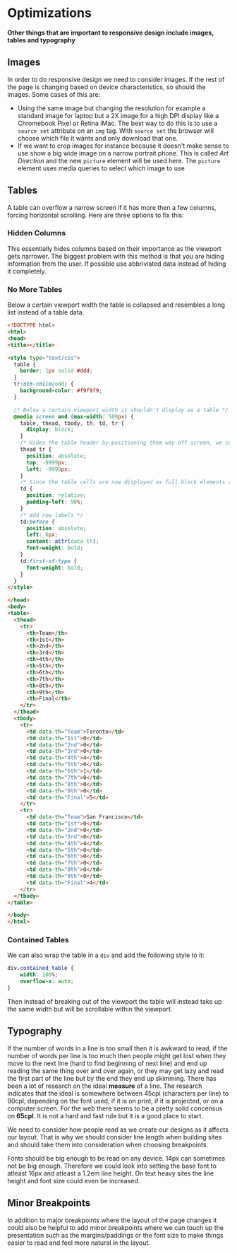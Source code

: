 # Optimizations

**Other things that are important to responsive design include images, tables and typography**

## Images
In order to do responsive design we need to consider images. If the rest of the page is changing based on device characteristics, so should the images. 
Some cases of this are: 
* Using the same image but changing the resolution for example a standard image for laptop but a 2X image for a high DPI display like a Chromebook Pixel or Retina iMac. The best way to do this is to use a `source set` attribute on an `img` tag. With `source set` the browser will choose which file it wants and only download that one.
* If we want to crop images for instance because it doesn't make sense to use show a big wide image on a narrow portrait phone. This is called *Art Direction* and the new `picture` element will be used here. The `picture` element uses media queries to select which image to use

## Tables
A table can overflow a narrow screen if it has more then a few columns, forcing horizontal scrolling. Here are three options to fix this:

### Hidden Columns
This essentially hides columns based on their importance as the viewport gets narrower. The biggest problem with this method is that you are hiding information from the user. If possible use abbriviated data instead of hiding it completely.

### No More Tables
Below a certain viewport width the table is collapsed and resembles a long list instead of a table data. 
```html
<!DOCTYPE html>
<html>
<head>
<title></title>

<style type="text/css">
  table {
    border: 1px solid #ddd;
  }
  tr:nth-child(odd) {
    background-color: #f9f9f9;
  }

  /* Below a certain viewport width it shouldn't display as a table */
  @media screen and (max-width: 500px) {
    table, thead, tbody, th, td, tr {
      display: block;
    }
    /* Hides the table header by positioning them way off screen, we could set `display: none;` but this could affect accessibility for people using screen readers as the browser won't tell them the column headers */
    thead tr {
      position: absolute;
      top: -9999px;
      left: -9999px;
    }
    /* Since the table cells are now displayed as full block elements add some padding and also set the position to relative */
    td { 
      position: relative;
      padding-left: 50%; 
    }
    /* add row labels */
    td:before { 
      position: absolute;
      left: 6px;
      content: attr(data-th);
      font-weight: bold;
    }
    td:first-of-type {
      font-weight: bold;
    }
  }
</style>

</head>
<body>
<table>
  <thead>
    <tr>
      <th>Team</th>
      <th>1st</th>
      <th>2nd</th>
      <th>3rd</th>
      <th>4th</th>
      <th>5th</th>
      <th>6th</th>
      <th>7th</th>
      <th>8th</th>
      <th>9th</th>
      <th>Final</th>
    </tr>
  </thead>
  <tbody>
    <tr>
      <td data-th="Team">Toronto</td>
      <td data-th="1st">0</td>
      <td data-th="2nd">0</td>
      <td data-th="3rd">0</td>
      <td data-th="4th">4</td>
      <td data-th="5th">0</td>
      <td data-th="6th">1</td>
      <td data-th="7th">0</td>
      <td data-th="8th">0</td>
      <td data-th="9th">0</td>
      <td data-th="Final">5</td>
    </tr>
    <tr>
      <td data-th="Team">San Francisco</td>
      <td data-th="1st">0</td>
      <td data-th="2nd">0</td>
      <td data-th="3rd">0</td>
      <td data-th="4th">4</td>
      <td data-th="5th">0</td>
      <td data-th="6th">0</td>
      <td data-th="7th">0</td>
      <td data-th="8th">0</td>
      <td data-th="9th">0</td>
      <td data-th="Final">4</td>
    </tr>
  </tbody>
</table>

</body>
</html>
```

### Contained Tables
We can also wrap the table in a `div` and  add the following style to it:
```css
div.contained_table {
    width: 100%;
    overflow-x: auto;
}
```
Then instead of breaking out of the viewport the table will instead take up the same width but will be scrollable within the viewport.

## Typography
If the number of words in a line is too small then it is awkward to read, if the number of words per line is too much then people might get lost when they move to the next line (hard to find beginning of next line) and end up reading the same thing over and over again, or they may get lazy and read the first part of the line but by the end they end up skimming. There has been a lot of research on the ideal **measure** of a line. The research indicates that the ideal is somewhere between 45cpl (characters per line) to 90cpl, depending on the font used, if it is on print, if it is projected, or on a computer screen. For the web there seems to be a pretty solid concensus on **65cpl**.  It is not a hard and fast rule but it is a good place to start.

We need to consider how people read as we create our designs as it affects our layout. That is why we should consider line length when building sites and should take them into consideration when choosing breakpoints. 

Fonts should be big enough to be read on any device. 14px can sometimes not be big enough. Therefore we could look into setting the base font to atleast 16px and atleast a 1.2em line height. On text heavy sites the line height and font size could even be increased.

## Minor Breakpoints
In addition to major breakpoints where the layout of the page changes it could also be helpful to add minor breakpoints where we can touch up the presentation such as the margins/paddings or the font size to make things easier to read and feel more natural in the layout.